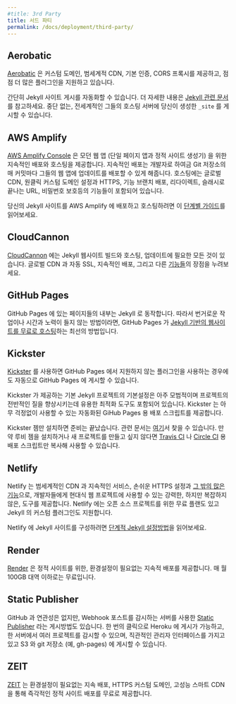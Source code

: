 ```yaml
---
#title: 3rd Party
title: 서드 파티
permalink: /docs/deployment/third-party/
---
```


## Aerobatic

<!--
[Aerobatic](https://www.aerobatic.com) has custom domains, global CDN distribution, basic auth, CORS proxying, and a growing list of plugins all included.
-->
[Aerobatic](https://www.aerobatic.com) 은 커스텀 도메인, 범세계적 CDN, 기본 인증, CORS 프록시를 제공하고, 점점 더 많은 플러그인을 지원하고 있습니다.

<!--
Automating the deployment of a Jekyll site is simple. See their [Jekyll docs](https://www.aerobatic.com/docs/static-site-generators/#jekyll) for more details. Your built `_site` folder is deployed to their highly-available, globally distributed hosting service.
-->
간단히 Jekyll 사이트 게시를 자동화할 수 있습니다. 더 자세한 내용은 [Jekyll 관련 문서](https://www.aerobatic.com/docs/static-site-generators/#jekyll)를 참고하세요. 중단 없는, 전세계적인 그들의 호스팅 서버에 당신이 생성한 `_site` 를 게시할 수 있습니다. 

## AWS Amplify

<!--
The [AWS Amplify Console](https://console.amplify.aws) provides continuous deployment and hosting for modern web apps (single page apps and static site generators). Continuous deployment allows developers to deploy updates to their web app on every code commit to their Git repository. Hosting includes features such as globally available CDNs, 1-click custom domain setup + HTTPS, feature branch deployments, redirects, trailing slashes, and password protection.
-->
[AWS Amplify Console](https://console.amplify.aws) 은 모던 웹 앱 (단일 페이지 앱과 정적 사이트 생성기) 을 위한 지속적인 배포와 호스팅을 제공합니다. 지속적인 배포는 개발자로 하여금 Git 저장소의 매 커밋마다 그들의 웹 앱에 업데이트를 배포할 수 있게 해줍니다. 호스팅에는 글로벌 CDN, 원클릭 커스텀 도메인 설정과 HTTPS, 기능 브랜치 배포, 리다이렉트, 슬래시로 끝나는 URL, 비밀번호 보호등의 기능들이 포함되어 있습니다.

<!--
Read this [step-by-step guide](https://medium.com/@jameshamann/deploy-your-jekyll-site-using-aws-amplify-with-only-a-few-clicks-8f3dd8f26112) to deploy and host your Jekyll site on AWS Amplify.
-->
당신의 Jekyll 사이트를 AWS Amplify 에 배포하고 호스팅하려면 이 [단계별 가이드](https://medium.com/@jameshamann/deploy-your-jekyll-site-using-aws-amplify-with-only-a-few-clicks-8f3dd8f26112)를 읽어보세요.

## CloudCannon

<!--
[CloudCannon](https://cloudcannon.com) has everything you need to build, host
and update Jekyll websites. Take advantage of our global CDN, automated SSL,
continuous deployment and [more](https://cloudcannon.com/features/).
-->
[CloudCannon](https://cloudcannon.com) 에는 Jekyll 웹사이트 빌드와 호스팅,
업데이트에 필요한 모든 것이 있습니다. 글로벌 CDN 과 자동 SSL, 지속적인 배포,
그리고 다른 [기능들](https://cloudcannon.com/features/)의 장점을 누려보세요.

## GitHub Pages

<!--
Sites on GitHub Pages are powered by Jekyll behind the scenes, so if you’re looking for a zero-hassle, zero-cost solution, GitHub Pages are a great way to [host your Jekyll-powered website for free](/docs/github-pages/).
-->
GitHub Pages 에 있는 페이지들의 내부는 Jekyll 로 동작합니다. 따라서 번거로운 작업이나 시간과 노력이 들지 않는 방법이라면, GitHub Pages 가 [Jekyll 기반의 웹사이트를 무료로 호스팅](/docs/github-pages/)하는 최선의 방법입니다.

## Kickster

<!--
Use [Kickster](http://kickster.nielsenramon.com/) for automated deploys to GitHub Pages when using unsupported plugins on GitHub Pages.
-->
[Kickster](http://kickster.nielsenramon.com/) 를 사용하면 GitHub Pages 에서 지원하지 않는 플러그인을 사용하는 경우에도 자동으로 GitHub Pages 에 게시할 수 있습니다.

<!--
Kickster provides a basic Jekyll project setup packed with web best practises and useful optimization tools increasing your overall project quality. Kickster ships with automated and worry-free deployment scripts for GitHub Pages.
-->
Kickster 가 제공하는 기본 Jekyll 프로젝트의 기본설정은 아주 모범적이며 프로젝트의 전반적인 질을 향상시키는데 유용한 최적화 도구도 포함되어 있습니다. Kickster 는 아무 걱정없이 사용할 수 있는 자동화된 GiHub Pages 용 배포 스크립트를 제공합니다.

<!--
Install the Kickster gem and you are good to go. More documentation can here found [here](https://github.com/nielsenramon/kickster#kickster). If you do not want to use the gem or start a new project you can just copy paste the deployment scripts for [Travis CI](https://github.com/nielsenramon/kickster/tree/master/snippets/travis) or [Circle CI](https://github.com/nielsenramon/kickster#automated-deployment-with-circle-ci).
-->
Kickster 젬만 설치하면 준비는 끝났습니다. 관련 문서는 [여기](https://github.com/nielsenramon/kickster#kickster)서 찾을 수 있습니다. 만약 루비 젬을 설치하거나 새 프로젝트를 만들고 싶지 않다면 [Travis CI](https://github.com/nielsenramon/kickster/tree/master/snippets/travis) 나 [Circle CI](https://github.com/nielsenramon/kickster#automated-deployment-with-circle-ci) 용 배포 스크립트만 복사해 사용할 수 있습니다.

## Netlify

<!--
Netlify provides Global CDN, Continuous Deployment, one click HTTPS and [much more](https://www.netlify.com/features/), providing developers a robust toolset for modern web projects, without added complexity. Netlify supports custom plugins for Jekyll and has a free plan for open source projects.
-->
Netlify 는 범세계적인 CDN 과 지속적인 서비스, 손쉬운 HTTPS 설정과 [그 밖의 많은 기능](https://www.netlify.com/features/)으로, 개발자들에게 현대식 웹 프로젝트에 사용할 수 있는 강력한, 하지만 복잡하지 않은, 도구를 제공합니다. Netlify 에는 오픈 소스 프로젝트를 위한 무료 플랜도 있고 Jekyll 의 커스텀 플러그인도 지원합니다.

<!--
Read this [Jekyll step-by-step guide](https://www.netlify.com/blog/2015/10/28/a-step-by-step-guide-jekyll-3.0-on-netlify/) to setup your Jekyll site on Netlify.
-->
Netlify 에 Jekyll 사이트를 구성하려면 [단계적 Jekyll 설정방법](https://www.netlify.com/blog/2015/10/28/a-step-by-step-guide-jekyll-3.0-on-netlify/)을 읽어보세요.

## Render

<!--
[Render](https://render.com) provides zero config continuous deployment for static sites. The service is free under 100GB monthly bandwith.
-->
[Render](https://render.com) 은 정적 사이트를 위한, 환경설정이 필요없는 지속적 배포를 제공합니다. 매 월 100GB 대역 이하로는 무료입니다.

## Static Publisher

<!--
[Static Publisher](https://github.com/static-publisher/static-publisher) is another automated deployment option with a server listening for webhook posts, though it's not tied to GitHub specifically. It has a one-click deploy to Heroku, it can watch multiple projects from one server, it has an easy to user admin interface and can publish to either S3 or to a git repository (e.g. gh-pages).
-->
GitHub 과 연관성은 없지만, Webhook 포스트를 감시하는 서버를 사용한 [Static Publisher](https://github.com/static-publisher/static-publisher) 라는 게시방법도 있습니다. 한 번의 클릭으로 Heroku 에 게시가 가능하고, 한 서버에서 여러 프로젝트를 감시할 수 있으며, 직관적인 관리자 인터페이스를 가지고 있고 S3 와 git 저장소 (예, gh-pages) 에 게시할 수 있습니다.

## ZEIT

<!--
[ZEIT](https://zeit.co/) provides zero config continuous deployment, HTTPS Custom domains, high performance smart CDN, you get instant static deploy for free.
-->
[ZEIT](https://zeit.co/) 는 환경설정이 필요없는 지속 배포, HTTPS 커스텀 도메인, 고성능 스마트 CDN 을 통해 즉각적인 정적 사이트 배포를 무료로 제공합니다.

